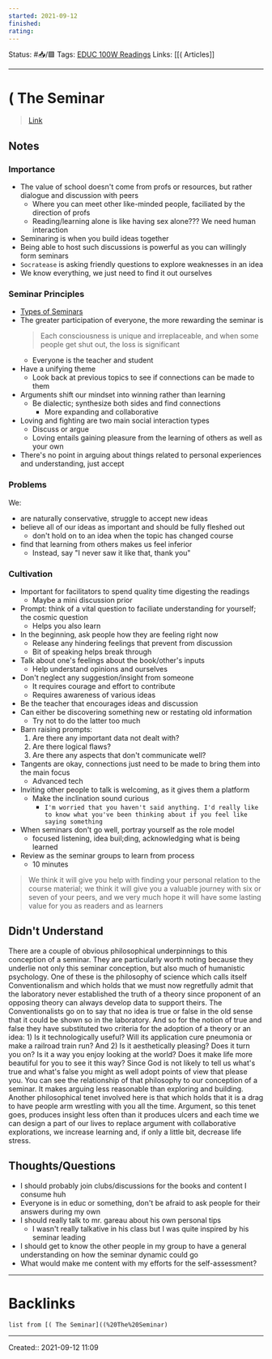 ```yaml
---
started: 2021-09-12 
finished:
rating: 
---
```

Status: #📥/🟩 
Tags: [EDUC 100W Readings](EDUC%20100W%20Readings)
Links: [[( Articles]]
___
# ( The Seminar
> [Link](https://canvas.sfu.ca/courses/64952/files/folder/Readings?preview=16967691)
## Notes
### Importance
- The value of school doesn't come from profs or resources, but rather dialogue and discussion with peers
	- Where you can meet other like-minded people, faciliated by the direction of profs
	- Reading/learning alone is like having sex alone??? We need human interaction
- Seminaring is when you build ideas together
- Being able to host such discussions is powerful as you can willingly form seminars
- `Socratease` is asking friendly questions to explore weaknesses in an idea
- We know everything, we just need to find it out ourselves
### Seminar Principles
- [Types of Seminars](Types%20of%20Seminars)
- The greater participation of everyone, the more rewarding the seminar is
	> Each consciousness is unique and irreplaceable, and when some people get shut out, the loss is significant
	- Everyone is the teacher and student
- Have a unifying theme
	- Look back at previous topics to see if connections can be made to them
- Arguments shift our mindset into winning rather than learning
	- Be dialectic; synthesize both sides and find connections
		- More expanding and collaborative
- Loving and fighting are two main social interaction types
	- Discuss or argue
	- Loving entails gaining pleasure from the learning of others as well as your own
- There's no point in arguing about things related to personal experiences and understanding, just accept
### Problems
We:
- are naturally conservative, struggle to accept new ideas
- believe all of our ideas as important and should be fully fleshed out
	- don't hold on to an idea when the topic has changed course
- find that learning from others makes us feel inferior
	- Instead, say "I never saw it like that, thank you"
### Cultivation
- Important for facilitators to spend quality time digesting the readings
	- Maybe a mini discussion prior
- Prompt: think of a vital question to faciliate understanding for yourself; the cosmic question
	- Helps you also learn
- In the beginning, ask people how they are feeling right now
	- Release any hindering feelings that prevent from discussion
	- Bit of speaking helps break through
- Talk about one's feelings about the book/other's inputs
	- Help understand opinions and ourselves
- Don't neglect any suggestion/insight from someone
	- It requires courage and effort to contribute
	- Requires awareness of various ideas
- Be the teacher that encourages ideas and discussion
- Can either be discovering something new or restating old information
	- Try not to do the latter too much
- Barn raising prompts:
	1. Are there any important data not dealt with?
	2. Are there logical flaws?
	3. Are there any aspects that don't communicate well?
- Tangents are okay, connections just need to be made to bring them into the main focus
	- Advanced tech
- Inviting other people to talk is welcoming, as it gives them a platform
	- Make the inclination sound curious
		- `I'm worried that you haven't said anything. I'd really like to know what you've been thinking about if you feel like saying something`
- When seminars don't go well, portray yourself as the role model
	- focused listening, idea buil;ding, acknowledging what is being learned
- Review as the seminar groups to learn from process
	- 10 minutes

> We think it will give you help with finding your personal relation to the course material; we think it will give you a valuable journey with six or seven of your peers, and we very much hope it will have some lasting value for you as readers and as learners
## Didn't Understand
There are a couple of obvious philosophical underpinnings to this conception of a seminar. They are particularly worth noting because they underlie not only this seminar conception, but also much of humanistic psychology. One of these is the philosophy of science which calls itself Conventionalism and which holds that we must now regretfully admit that the laboratory never established the truth of a theory since proponent of an opposing theory can always develop data to support theirs. The Conventionalists go on to say that no idea is true or false in the old sense that it could be shown so in the laboratory. And so for the notion of true and false they have substituted two criteria for the adoption of a theory or an idea: 1) Is it technologically useful? Will its application cure pneumonia or make a railroad train run? And 2) Is it aesthetically pleasing? Does it turn you on? Is it a way you enjoy looking at the world? Does it make life more beautiful for you to see it this way? Since God is not likely to tell us what's true and what's false you might as well adopt points of view that please you. You can see the relationship of that philosophy to our conception of a seminar. It makes arguing less reasonable than exploring and building. Another philosophical tenet involved here is that which holds that it is a drag to have people arm wrestling with you all the time. Argument, so this tenet goes, produces insight less often than it produces ulcers and each time we can design a part of our lives to replace argument with collaborative explorations, we increase learning and, if only a little bit, decrease life stress.
## Thoughts/Questions
- I should probably join clubs/discussions for the books and content I consume huh
- Everyone is in educ or something, don't be afraid to ask people for their answers during my own
- I should really talk to mr. gareau about his own personal tips
	- I wasn't really talkative in his class but I was quite inspired by his seminar leading
- I should get to know the other people in my group to have a general understanding on how the seminar dynamic could go
- What would make me content with my efforts for the self-assessment?
___
# Backlinks
```dataview
list from [( The Seminar]((%20The%20Seminar)
```
___

Created:: 2021-09-12 11:09
